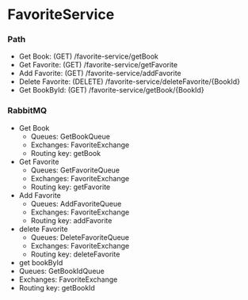 # FavoriteService
### Path
* Get Book: (GET) /favorite-service/getBook
* Get Favorite: (GET) /favorite-service/getFavorite
* Add Favorite: (GET) /favorite-service/addFavorite
* Delete Favorite: (DELETE) /favorite-service/deleteFavorite/{BookId}
* Get BookById: (GET) /favorite-service/getBook/{BookId}
### RabbitMQ
* Get Book
  * Queues: GetBookQueue
  * Exchanges: FavoriteExchange
  * Routing key: getBook
* Get Favorite
  * Queues: GetFavoriteQueue
  * Exchanges: FavoriteExchange
  * Routing key: getFavorite
* Add Favorite
  * Queues: AddFavoriteQueue
  * Exchanges: FavoriteExchange
  * Routing key: addFavorite
* delete Favorite
  * Queues: DeleteFavoriteQueue
  * Exchanges: FavoriteExchange
  * Routing key: deleteFavorite
* get bookById
 * Queues: GetBookIdQueue
 * Exchanges: FavoriteExchange
 * Routing key: getBookId

